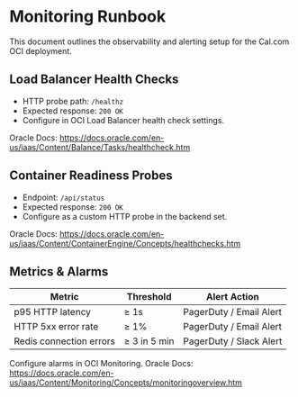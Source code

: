# Monitoring Runbook

This document outlines the observability and alerting setup for the Cal.com OCI deployment.

## Load Balancer Health Checks

- HTTP probe path: `/healthz`
- Expected response: `200 OK`
- Configure in OCI Load Balancer health check settings.

Oracle Docs: https://docs.oracle.com/en-us/iaas/Content/Balance/Tasks/healthcheck.htm

## Container Readiness Probes

- Endpoint: `/api/status`
- Expected response: `200 OK`
- Configure as a custom HTTP probe in the backend set.

Oracle Docs: https://docs.oracle.com/en-us/iaas/Content/ContainerEngine/Concepts/healthchecks.htm

## Metrics & Alarms

| Metric                   | Threshold       | Alert Action             |
|--------------------------|-----------------|--------------------------|
| p95 HTTP latency         | ≥ 1s            | PagerDuty / Email Alert  |
| HTTP 5xx error rate      | ≥ 1%            | PagerDuty / Email Alert  |
| Redis connection errors  | ≥ 3 in 5 min    | PagerDuty / Slack Alert  |

Configure alarms in OCI Monitoring.
Oracle Docs: https://docs.oracle.com/en-us/iaas/Content/Monitoring/Concepts/monitoringoverview.htm
